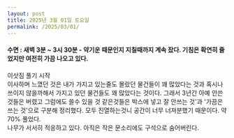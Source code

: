 ```yaml
---
layout: post
title: 2025년 3월 01일 토요일
permalink: /2025/03/01/
---
```

#### 수면 :  새벽 3분 ~ 3시 30분 - 약기운 때문인지 지칠때까지 계속 잤다. 기침은 확연히 줄었지만 여전히 가끔 나오고 있다.<br/>
이삿짐 풀기 시작<br/>
이사하며 느꼈던 것은 내가 가지고 있는줄도 몰랐던 물건들이 꽤 많았다는 것과 혹시나 쓰이지 않을까해서 가지고 있던 물건들도 꽤 많았다는 것이다. 그래서 3년간 아예 안쓴것들은 버렸고 그럼에도 쓸수 있을 것 같은것들은 박스에 넣고  잘 안쓰는 것'과 '가끔은 쓰는 것'으로 구분해 정리했다. 모두 진열하는것니 공간이 너무 너져분했기 때문이다. 약 70% 풀었다.<br/>
나무가 서서히 적응하고 있다. 아직은 작은 문소리에도 구석으로 숨어버린다.